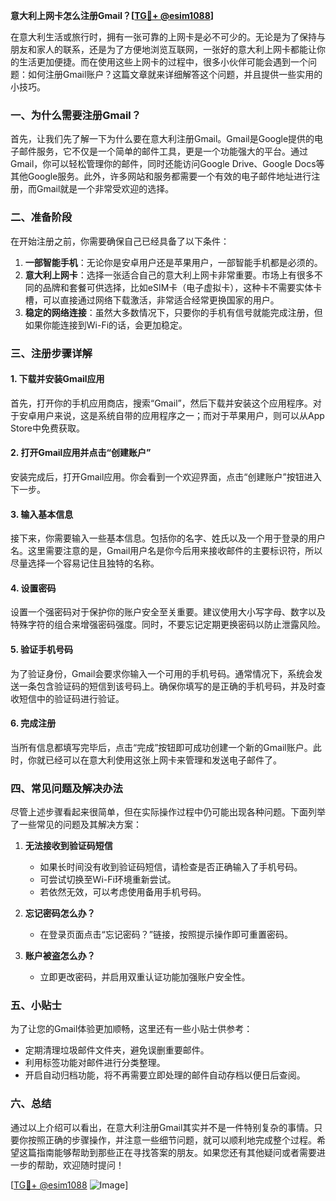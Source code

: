**意大利上网卡怎么注册Gmail？[[TG💪+ @esim1088](https://t.me/s/esim1088)]**

在意大利生活或旅行时，拥有一张可靠的上网卡是必不可少的。无论是为了保持与朋友和家人的联系，还是为了方便地浏览互联网，一张好的意大利上网卡都能让你的生活更加便捷。而在使用这些上网卡的过程中，很多小伙伴可能会遇到一个问题：如何注册Gmail账户？这篇文章就来详细解答这个问题，并且提供一些实用的小技巧。

### 一、为什么需要注册Gmail？

首先，让我们先了解一下为什么要在意大利注册Gmail。Gmail是Google提供的电子邮件服务，它不仅是一个简单的邮件工具，更是一个功能强大的平台。通过Gmail，你可以轻松管理你的邮件，同时还能访问Google Drive、Google Docs等其他Google服务。此外，许多网站和服务都需要一个有效的电子邮件地址进行注册，而Gmail就是一个非常受欢迎的选择。

### 二、准备阶段

在开始注册之前，你需要确保自己已经具备了以下条件：

1. **一部智能手机**：无论你是安卓用户还是苹果用户，一部智能手机都是必须的。
2. **意大利上网卡**：选择一张适合自己的意大利上网卡非常重要。市场上有很多不同的品牌和套餐可供选择，比如eSIM卡（电子虚拟卡），这种卡不需要实体卡槽，可以直接通过网络下载激活，非常适合经常更换国家的用户。
3. **稳定的网络连接**：虽然大多数情况下，只要你的手机有信号就能完成注册，但如果你能连接到Wi-Fi的话，会更加稳定。

### 三、注册步骤详解

#### 1. 下载并安装Gmail应用

首先，打开你的手机应用商店，搜索“Gmail”，然后下载并安装这个应用程序。对于安卓用户来说，这是系统自带的应用程序之一；而对于苹果用户，则可以从App Store中免费获取。

#### 2. 打开Gmail应用并点击“创建账户”

安装完成后，打开Gmail应用。你会看到一个欢迎界面，点击“创建账户”按钮进入下一步。

#### 3. 输入基本信息

接下来，你需要输入一些基本信息。包括你的名字、姓氏以及一个用于登录的用户名。这里需要注意的是，Gmail用户名是你今后用来接收邮件的主要标识符，所以尽量选择一个容易记住且独特的名称。

#### 4. 设置密码

设置一个强密码对于保护你的账户安全至关重要。建议使用大小写字母、数字以及特殊字符的组合来增强密码强度。同时，不要忘记定期更换密码以防止泄露风险。

#### 5. 验证手机号码

为了验证身份，Gmail会要求你输入一个可用的手机号码。通常情况下，系统会发送一条包含验证码的短信到该号码上。确保你填写的是正确的手机号码，并及时查收短信中的验证码进行验证。

#### 6. 完成注册

当所有信息都填写完毕后，点击“完成”按钮即可成功创建一个新的Gmail账户。此时，你就已经可以在意大利使用这张上网卡来管理和发送电子邮件了。

### 四、常见问题及解决办法

尽管上述步骤看起来很简单，但在实际操作过程中仍可能出现各种问题。下面列举了一些常见的问题及其解决方案：

1. **无法接收到验证码短信**
   - 如果长时间没有收到验证码短信，请检查是否正确输入了手机号码。
   - 可尝试切换至Wi-Fi环境重新尝试。
   - 若依然无效，可以考虑使用备用手机号码。

2. **忘记密码怎么办？**
   - 在登录页面点击“忘记密码？”链接，按照提示操作即可重置密码。

3. **账户被盗怎么办？**
   - 立即更改密码，并启用双重认证功能加强账户安全性。

### 五、小贴士

为了让您的Gmail体验更加顺畅，这里还有一些小贴士供参考：

- 定期清理垃圾邮件文件夹，避免误删重要邮件。
- 利用标签功能对邮件进行分类整理。
- 开启自动归档功能，将不再需要立即处理的邮件自动存档以便日后查阅。

### 六、总结

通过以上介绍可以看出，在意大利注册Gmail其实并不是一件特别复杂的事情。只要你按照正确的步骤操作，并注意一些细节问题，就可以顺利地完成整个过程。希望这篇指南能够帮助到那些正在寻找答案的朋友。如果您还有其他疑问或者需要进一步的帮助，欢迎随时提问！

[[TG💪+ @esim1088](https://t.me/s/esim1088) ![Image](https://i.postimg.cc/4NQfJmqS/Snipaste-2025-05-13-00-14-12.png)]